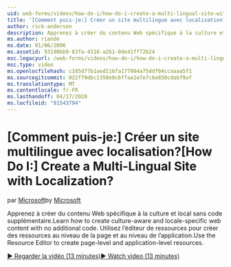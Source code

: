 ```yaml
---
uid: web-forms/videos/how-do-i/how-do-i-create-a-multi-lingual-site-with-localization
title: '[Comment puis-je:] Créer un site multilingue avec localisation? | Microsoft Docs'
author: rick-anderson
description: Apprenez à créer du contenu Web spécifique à la culture et local sans code supplémentaire. Utilisez l’éditeur de ressources pour créer le niveau de page et le niveau d’application...
ms.author: riande
ms.date: 01/06/2006
ms.assetid: 93190bb9-83fa-4318-a261-0de41ff72b24
msc.legacyurl: /web-forms/videos/how-do-i/how-do-i-create-a-multi-lingual-site-with-localization
msc.type: video
ms.openlocfilehash: c185d77b1aed116fa177984a75ddf04ccaaaa5f1
ms.sourcegitcommit: 022f79dbc1350e0c6ffaa1e7e7c6e850cdabf9af
ms.translationtype: MT
ms.contentlocale: fr-FR
ms.lasthandoff: 04/17/2020
ms.locfileid: "81543794"
---
```

# <a name="how-do-i-create-a-multi-lingual-site-with-localization"></a><span data-ttu-id="ebca9-105">[Comment puis-je:] Créer un site multilingue avec localisation?</span><span class="sxs-lookup"><span data-stu-id="ebca9-105">[How Do I:] Create a Multi-Lingual Site with Localization?</span></span>

<span data-ttu-id="ebca9-106">par [Microsoft](https://github.com/microsoft)</span><span class="sxs-lookup"><span data-stu-id="ebca9-106">by [Microsoft](https://github.com/microsoft)</span></span>

<span data-ttu-id="ebca9-107">Apprenez à créer du contenu Web spécifique à la culture et local sans code supplémentaire.</span><span class="sxs-lookup"><span data-stu-id="ebca9-107">Learn how to create culture-aware and locale-specific web content with no additional code.</span></span> <span data-ttu-id="ebca9-108">Utilisez l’éditeur de ressources pour créer des ressources au niveau de la page et au niveau de l’application.</span><span class="sxs-lookup"><span data-stu-id="ebca9-108">Use the Resource Editor to create page-level and application-level resources.</span></span>

[<span data-ttu-id="ebca9-109">&#9654; Regarder la vidéo (13 minutes)</span><span class="sxs-lookup"><span data-stu-id="ebca9-109">&#9654; Watch video (13 minutes)</span></span>](https://channel9.msdn.com/Blogs/ASP-NET-Site-Videos/how-do-i-create-a-multi-lingual-site-with-localization)

